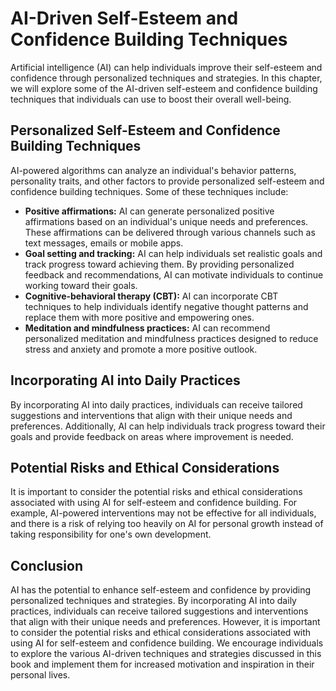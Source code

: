 AI-Driven Self-Esteem and Confidence Building Techniques
=================================================================================================================

Artificial intelligence (AI) can help individuals improve their self-esteem and confidence through personalized techniques and strategies. In this chapter, we will explore some of the AI-driven self-esteem and confidence building techniques that individuals can use to boost their overall well-being.

Personalized Self-Esteem and Confidence Building Techniques
-----------------------------------------------------------

AI-powered algorithms can analyze an individual's behavior patterns, personality traits, and other factors to provide personalized self-esteem and confidence building techniques. Some of these techniques include:

* **Positive affirmations:** AI can generate personalized positive affirmations based on an individual's unique needs and preferences. These affirmations can be delivered through various channels such as text messages, emails or mobile apps.
* **Goal setting and tracking:** AI can help individuals set realistic goals and track progress toward achieving them. By providing personalized feedback and recommendations, AI can motivate individuals to continue working toward their goals.
* **Cognitive-behavioral therapy (CBT):** AI can incorporate CBT techniques to help individuals identify negative thought patterns and replace them with more positive and empowering ones.
* **Meditation and mindfulness practices:** AI can recommend personalized meditation and mindfulness practices designed to reduce stress and anxiety and promote a more positive outlook.

Incorporating AI into Daily Practices
-------------------------------------

By incorporating AI into daily practices, individuals can receive tailored suggestions and interventions that align with their unique needs and preferences. Additionally, AI can help individuals track progress toward their goals and provide feedback on areas where improvement is needed.

Potential Risks and Ethical Considerations
------------------------------------------

It is important to consider the potential risks and ethical considerations associated with using AI for self-esteem and confidence building. For example, AI-powered interventions may not be effective for all individuals, and there is a risk of relying too heavily on AI for personal growth instead of taking responsibility for one's own development.

Conclusion
----------

AI has the potential to enhance self-esteem and confidence by providing personalized techniques and strategies. By incorporating AI into daily practices, individuals can receive tailored suggestions and interventions that align with their unique needs and preferences. However, it is important to consider the potential risks and ethical considerations associated with using AI for self-esteem and confidence building. We encourage individuals to explore the various AI-driven techniques and strategies discussed in this book and implement them for increased motivation and inspiration in their personal lives.
